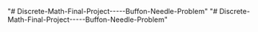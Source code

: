 "# Discrete-Math-Final-Project-----Buffon-Needle-Problem" 
"# Discrete-Math-Final-Project-----Buffon-Needle-Problem" 
